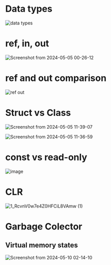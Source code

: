 <h1>Data types</h1>

![data types](https://github.com/nicatrahimov/c--learning/assets/123580958/ff054c7a-8e3b-4421-b1ad-981188763203)


<h1>ref, in, out</h1>

![Screenshot from 2024-05-05 00-26-12](https://github.com/nicatrahimov/c-sharp-learning/assets/123580958/4cbb5ab5-8586-46ae-a5fe-77772f466de6)


<h1>ref and out comparison</h1>

![ref out](https://github.com/nicatrahimov/c--learning/assets/123580958/7cb49f2a-11e5-40ad-bec8-8106186df448)

<h1>Struct vs Class</h1>

![Screenshot from 2024-05-05 11-39-07](https://github.com/nicatrahimov/c-sharp-learning/assets/123580958/8d6333ff-2d44-4ffa-9e54-45906fa9726c)

![Screenshot from 2024-05-05 11-36-59](https://github.com/nicatrahimov/c-sharp-learning/assets/123580958/d05954b5-ca33-49b7-9233-53ce99cb93dc)

<h1>const vs read-only</h1>

![image](https://github.com/nicatrahimov/c-sharp-learning/assets/123580958/66755a9b-cd59-4e70-8d84-689ea08f2610)

<h1>CLR</h1>

![1_RcvnV0w7e4Z0HFCiL8VAmw (1)](https://github.com/nicatrahimov/c-sharp-learning/assets/123580958/f9726eaa-9c1f-41ac-a113-bca27e29b2b8)

<h1>Garbage Colector</h1>
<h2>Virtual memory states</h2>

![Screenshot from 2024-05-10 02-14-10](https://github.com/nicatrahimov/c-sharp-learning/assets/123580958/0829e048-bb9d-4a78-9773-de5bbef43081)

